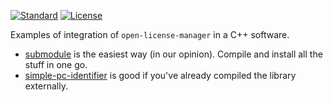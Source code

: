 
[![Standard](https://img.shields.io/badge/c%2B%2B-11-blue.svg)](https://en.wikipedia.org/wiki/C%2B%2B#Standardization)
[![License](https://img.shields.io/badge/License-BSD%203--Clause-blue.svg)](https://opensource.org/licenses/BSD-3-Clause)

Examples of integration of `open-license-manager` in a C++ software.

* [submodule](https://github.com/open-license-manager/examples/tree/develop/submodule) is the easiest way (in our opinion). Compile and install all the stuff in one go.
* [simple-pc-identifier](https://github.com/open-license-manager/examples/tree/develop/simple_pc_identifier) is good if you've already compiled the library externally. 